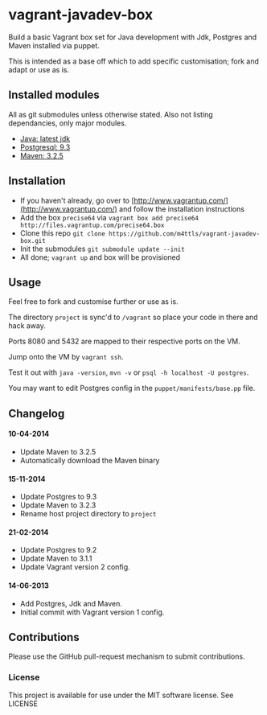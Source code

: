 vagrant-javadev-box
================

Build a basic Vagrant box set for Java development with Jdk, Postgres and Maven installed via puppet.

This is intended as a base off which to add specific customisation; fork and adapt or use as is.

## Installed modules

All as git submodules unless otherwise stated. Also not listing dependancies, only major modules.

* [Java: latest jdk](https://github.com/puppetlabs/puppetlabs-java)
* [Postgresql: 9.3](https://github.com/puppetlabs/puppet-postgresql)
* [Maven: 3.2.5](https://github.com/7terminals/puppet-maven)


## Installation

* If you haven't already, go over to [http://www.vagrantup.com/](http://www.vagrantup.com/) and follow the installation instructions
* Add the box `precise64` via `vagrant box add precise64 http://files.vagrantup.com/precise64.box`
* Clone this repo `git clone https://github.com/m4ttls/vagrant-javadev-box.git`
* Init the submodules `git submodule update --init`
* All done; `vagrant up` and box will be provisioned


## Usage

Feel free to fork and customise further or use as is.

The directory `project` is sync'd to `/vagrant` so place your code in there and hack away.

Ports 8080 and 5432 are mapped to their respective ports on the VM.

Jump onto the VM by `vagrant ssh`.

Test it out with `java -version`, `mvn -v` or `psql -h localhost -U postgres`.

You may want to edit Postgres config in the `puppet/manifests/base.pp` file.


## Changelog

#### 10-04-2014

* Update Maven to 3.2.5
* Automatically download the Maven binary

#### 15-11-2014

* Update Postgres to 9.3
* Update Maven to 3.2.3
* Rename host project directory to `project`

#### 21-02-2014

* Update Postgres to 9.2
* Update Maven to 3.1.1
* Update Vagrant version 2 config.

#### 14-06-2013

* Add Postgres, Jdk and Maven.
* Initial commit with Vagrant version 1 config.


## Contributions

Please use the GitHub pull-request mechanism to submit contributions.

### License

This project is available for use under the MIT software license.
See LICENSE

